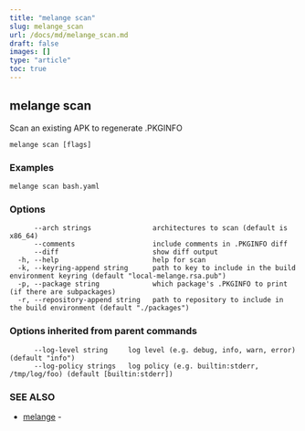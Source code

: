 ```yaml
---
title: "melange scan"
slug: melange_scan
url: /docs/md/melange_scan.md
draft: false
images: []
type: "article"
toc: true
---
```

## melange scan

Scan an existing APK to regenerate .PKGINFO

```
melange scan [flags]
```

### Examples

```
melange scan bash.yaml
```

### Options

```
      --arch strings               architectures to scan (default is x86_64)
      --comments                   include comments in .PKGINFO diff
      --diff                       show diff output
  -h, --help                       help for scan
  -k, --keyring-append string      path to key to include in the build environment keyring (default "local-melange.rsa.pub")
  -p, --package string             which package's .PKGINFO to print (if there are subpackages)
  -r, --repository-append string   path to repository to include in the build environment (default "./packages")
```

### Options inherited from parent commands

```
      --log-level string     log level (e.g. debug, info, warn, error) (default "info")
      --log-policy strings   log policy (e.g. builtin:stderr, /tmp/log/foo) (default [builtin:stderr])
```

### SEE ALSO

* [melange](/docs/md/melange.md)	 - 

